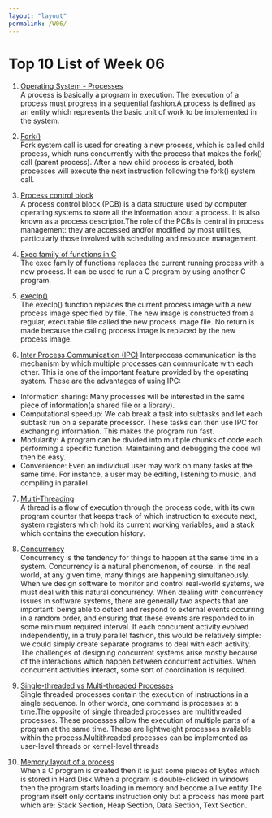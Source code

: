 ```yaml
---
layout: "layout"
permalink: /W06/
---
```


# Top 10 List of Week 06

1. [Operating System - Processes](https://www.tutorialspoint.com/operating_system/os_processes.htm)<br>
A process is basically a program in execution. The execution of a process must progress in a sequential fashion.A process is defined as an entity which represents the basic unit of work to be implemented in the system.

2. [Fork()](https://www.geeksforgeeks.org/fork-system-call/)<br>
Fork system call is used for creating a new process, which is called child process, which runs concurrently with the process that makes the fork() call (parent process). After a new child process is created, both processes will execute the next instruction following the fork() system call. 

3. [Process control block](https://en.wikipedia.org/wiki/Process_control_block)<br>
A process control block (PCB) is a data structure used by computer operating systems to store all the information about a process. It is also known as a process descriptor.The role of the PCBs is central in process management: they are accessed and/or modified by most utilities, particularly those involved with scheduling and resource management.

4. [Exec family of functions in C](https://www.geeksforgeeks.org/exec-family-of-functions-in-c/)<br>
The exec family of functions replaces the current running process with a new process. It can be used to run a C program by using another C program.

5. [execlp()](http://www.qnx.com/developers/docs/6.5.0SP1.update/com.qnx.doc.neutrino_lib_ref/e/execlp.html)<br>
The execlp() function replaces the current process image with a new process image specified by file. The new image is constructed from a regular, executable file called the new process image file. No return is made because the calling process image is replaced by the new process image.

6. [Inter Process Communication (IPC)](https://www.geeksforgeeks.org/inter-process-communication-ipc/)
Interprocess communication is the mechanism by which multiple processes can communicate with each other. This is one of the important feature provided by the operating system. These are the advantages of using IPC:
  - Information sharing: Many processes will be interested in the same piece of information(a shared file or a library).
  - Computational speedup: We cab break a task into subtasks and let each subtask run on a separate processor. These tasks can then use IPC for exchanging information. This makes the program run fast.
  - Modularity: A program can be divided into multiple chunks of code each performing a specific function. Maintaining and debugging the code will then be easy.    
  - Convenience: Even an individual user may work on many tasks at the same time. For instance, a user may be editing, listening to music, and compiling in parallel.
7. [Multi-Threading](https://www.tutorialspoint.com/operating_system/os_multi_threading.htm)<br>
A thread is a flow of execution through the process code, with its own program counter that keeps track of which instruction to execute next, system registers which hold its current working variables, and a stack which contains the execution history.

8. [Concurrency](https://sceweb.uhcl.edu/helm/RationalUnifiedProcess/process/workflow/ana_desi/co_cncry.htm)<br>
Concurrency is the tendency for things to happen at the same time in a system. Concurrency is a natural phenomenon, of course. In the real world, at any given time, many things are happening simultaneously. When we design software to monitor and control real-world systems, we must deal with this natural concurrency.
When dealing with concurrency issues in software systems, there are generally two aspects that are important: being able to detect and respond to external events occurring in a random order, and ensuring that these events are responded to in some minimum required interval.
If each concurrent activity evolved independently, in a truly parallel fashion, this would be relatively simple: we could simply create separate programs to deal with each activity. The challenges of designing concurrent systems arise mostly because of the interactions which happen between concurrent activities. When concurrent activities interact, some sort of coordination is required.

9. [Single-threaded vs Multi-threaded Processes](https://www.tutorialspoint.com/single-threaded-and-multi-threaded-processes)<br>
Single threaded processes contain the execution of instructions in a single sequence. In other words, one command is processes at a time.The opposite of single threaded processes are multithreaded processes. These processes allow the execution of multiple parts of a program at the same time. These are lightweight processes available within the process.Multithreaded processes can be implemented as user-level threads or kernel-level threads

10. [Memory layout of a process](https://www.includehelp.com/operating-systems/memory-layout-of-a-process.aspx)<br>
When a C program is created then it is just some pieces of Bytes which is stored in Hard Disk.When a program is double-clicked in windows then the program starts loading in memory and become a live entity.The program itself only contains instruction only but a process has more part which are:
Stack Section,
Heap Section,
Data Section,
Text Section.
